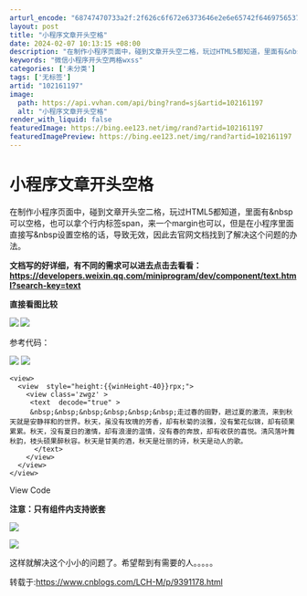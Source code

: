 ```yaml
---
arturl_encode: "68747470733a2f:2f626c6f672e6373646e2e6e65742f6469756537393937382f:61727469636c652f64657461696c732f313032313631313937"
layout: post
title: "小程序文章开头空格"
date: 2024-02-07 10:13:15 +08:00
description: "在制作小程序页面中，碰到文章开头空二格，玩过HTML5都知道，里面有&nbsp可以空格，也可以拿个行"
keywords: "微信小程序开头空两格wxss"
categories: ['未分类']
tags: ['无标签']
artid: "102161197"
image:
  path: https://api.vvhan.com/api/bing?rand=sj&artid=102161197
  alt: "小程序文章开头空格"
render_with_liquid: false
featuredImage: https://bing.ee123.net/img/rand?artid=102161197
featuredImagePreview: https://bing.ee123.net/img/rand?artid=102161197
---
```


# 小程序文章开头空格

在制作小程序页面中，碰到文章开头空二格，玩过HTML5都知道，里面有&nbsp可以空格，也可以拿个行内标签span，来一个margin也可以，但是在小程序里面直接写&nbsp设置空格的话，导致无效，因此去官网文档找到了解决这个问题的办法。

**文档写的好详细，有不同的需求可以进去点击去看看：
<https://developers.weixin.qq.com/miniprogram/dev/component/text.html?search-key=text>**

**直接看图比较**

**![](https://i-blog.csdnimg.cn/blog_migrate/ef6a9b046eb07ca8e55d513be585d9a2.png)
![](https://i-blog.csdnimg.cn/blog_migrate/264fb31f6953ffdb21a1d0550df88ffa.png)**

参考代码：

![](https://i-blog.csdnimg.cn/blog_migrate/8f900a89c6347c561fdf2122f13be562.gif)
![](https://i-blog.csdnimg.cn/blog_migrate/961ddebeb323a10fe0623af514929fc1.gif)

```
<view>
  <view  style="height:{{winHeight-40}}rpx;">
    <view class='zwgz' >
     <text  decode="true" >
     &nbsp;&nbsp;&nbsp;&nbsp;&nbsp;&nbsp;走过春的田野，趟过夏的激流，来到秋天就是安静祥和的世界。秋天，虽没有玫瑰的芳香，却有秋菊的淡雅，没有繁花似锦，却有硕果累累。秋天，没有夏日的激情，却有浪漫的温情，没有春的奔放，却有收获的喜悦。清风落叶舞秋韵，枝头硕果醉秋容。秋天是甘美的酒，秋天是壮丽的诗，秋天是动人的歌。
      </text>
    </view>
  </view>
</view>
```

View Code

**注意：只有<text>组件内支持嵌套**

![](https://i-blog.csdnimg.cn/blog_migrate/c7e179127faa30b8b47e19243d9268df.png)

![](https://i-blog.csdnimg.cn/blog_migrate/c5f8bd9ee8dd8770861f96c5e09c156a.png)

这样就解决这个小小的问题了。希望帮到有需要的人。。。。。

转载于:https://www.cnblogs.com/LCH-M/p/9391178.html